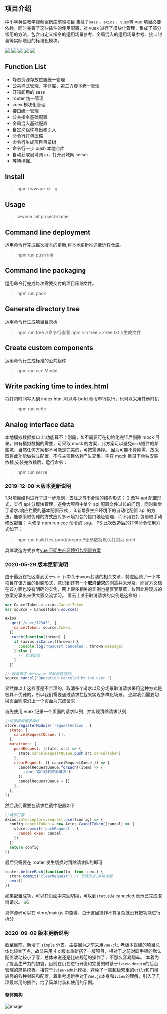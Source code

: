 ## 项目介绍
中小学英语教学视频案例库前端项目
集成了`sass` 、`axios` 、`vuex`等 vue 项目必要依赖，同时完善了这些插件的使用配置，对 vuex 进行了模块化管理，集成了部分常用的方法，包含自定义指令的运用场景参考、全局混入的运用场景参考、接口封装等实际项目的标准化模块。

![](https://badgen.net/npm/dm/wwvue-cli)
![](https://badgen.net/npm/v/wwvue-cli)
![](https://badgen.net/npm/node/next)
![](https://badgen.net/github/commits/vannvan/wvue-cli)
![](https://badgen.net/github/last-commit/vannvan/wvue-cli)

## Function List

- 静态资源存放位置统一管理
- 公共样式管理、字体库、第三方脚本统一管理
- 开箱即用的 sass
- router 统一管理
- vuex 模块化管理
- 接口统一管理
- 公共指令基础配置
- 全局混入基础配置
- 自定义组件导出和引入
- 命令行打包压缩
- 命令行生成项目目录树
- 命令行一步 push 本地仓库
- 自动获取局域网 ip，打开局域网 server
- 等待挖掘...

## Install

> npm i wwvue-cli -g

## Usage

> wwvue init project-name

## Command line deployment

运用命令行完成每次版本的更新,将本地更新推送至远程仓库。

> npm run push init

## Command line packaging

运用命令行完成每次需要交付的项目压缩文件。

> npm run pack

## Generate directory tree

运用命令行生成项目目录树

> npm run tree //命令行查看
> npm run tree >>tree.txt //生成文件

## Create custom components

运用命令行生成标准的公共组件

> npm run ccc Modal

## Write packing time to index.html

将打包时间写入到 index.html,可以与 build 命令串行执行，也可以采用其他时机

> npm run write

## Analog interface data

本地模拟数据接口
此功能算不上刚需，如不需要可在初始化完毕后删除 mock 目录，如有模拟数据的需要，可采取 mock 的方案，此方案可以避免`mock`插件的某些坑，当然任何方案都不可能是完美的，可按需选择。
因为可能不算刚需，故采取将此功能做独立配置，不与主项目依赖产生交集，需在 mock 目录下单独安装依赖,安装完依赖后，运行命令：

> npm run serve

### 2019-12-08 大版本更新说明

1.对项目结构进行了进一步规划，去除之前不合理的结构形式；
2.改写 api 配置形式，实行 api 分模块管理，避免大项目中单个 api 配置文件过长的问题，同时新增了请求/响应拦截的基本配置形式；
3.新增多生产环境下的自动化配置 api 的方法，能够采取优雅的方式应对多环境打包的接口地址管理，而不用在打包前取手动修改配置；
4.修复 npm run ccc 命令的 bug。
PS:此次改造后的打包命令使用方式如下：

> npm run build test/prod/prepro //无参数将默认打包为 prod

具体改造方式参考[vue 不同生产环境打包配置方案](https://github.com/vannvan/archives/blob/master/VUE/vue%E4%B8%8D%E5%90%8C%E7%94%9F%E4%BA%A7%E7%8E%AF%E5%A2%83%E6%89%93%E5%8C%85%E9%85%8D%E7%BD%AE%E6%96%B9%E6%A1%88.md)

### 2020-05-29 版本更新说明

由于最近在社区看到关于`vue.js`中关于`axios`封装的相关文章，特意回顾了一下本项目在该方面的封装形式，意识到还有一个**取消请求**的刚需并未涉及，而官方文档在该方面也没有明确的实例，网上很多相关的实例也是寥寥草草，故因此将现成的方案分享出来供大家交流学习。
看云上关于取消请求的实例是这样的：

```js
var CancelToken = axios.CancelToken
var source = CancelToken.source()

axios
  .get('/user/12345', {
    cancelToken: source.token,
  })
  .catch(function(thrown) {
    if (axios.isCancel(thrown)) {
      console.log('Request canceled', thrown.message)
    } else {
      // 处理错误
    }
  })

// 取消请求（message 参数是可选的）
source.cancel('Operation canceled by the user.')
```

显然像以上这样写是不合理的，取消多个请求以及分场景取消请求采用这种方式是极其不优雅的，所以我们需要通过请求拦截来实现多样化场景。
通常我们需要切换页面则取消上一个页面为完成请求

首先使用 vuex 记录一个页面的请求队列，并实现清除请求队列

```js
//记录取消请求操作
store.registerModule('requestAction', {
  state: {
    cancelRequestQueue: [],
  },
  mutations: {
    pushRequest: (state, src) => {
      state.cancelRequestQueue.push(src.cancelToken)
    },
    clearRequest: ({ cancelRequestQueue }) => {
      cancelRequestQueue.forEach((item) => {
        item('路由跳转取消请求')
      })
      cancelRequestQueue = []
    },
  },
})
```

然后我们需要在请求拦截中配置如下

```js
//请求拦截
Axios.interceptors.request.use((config) => {
  config.cancelToken = new Axios.CancelToken((cancel) => {
    store.commit('pushRequest', {
      cancelToken: cancel,
    })
  })
  return config
})
```

最后只需要在 router 发生切换时清除请求队列即可

```js
router.beforeEach(function(to, from, next) {
  store.commit('clearRequest') // 取消请求,非常关键
  next()
})
```

如果配置成功，可以在页面中来回切换，可以到`status`为 canceled,表示已完成取消请求。
![](https://ae01.alicdn.com/kf/He96a8e92b8e14094be790b923b7b4692Q.png)

具体源码可以在 store/main.js 中查看，由于这里操作不算复杂就没有把功能进行拆分

### 2020-09-09 版本更新说明

截至目前，新增了 `simple` 分支，主要因为之前采用`vue-cli` 老版本搭建的项目总体比较`重`了点，故又采用 4.x 版本重新搭了一版项目，相对于之前对脚手架的默认配置改动较小了写，总体来说还是比较规范的操作了，不那么容易翻车。
本着为了提高生产力的初衷，目前在仍在进行开发和完善的时基于`iview-desgin`的后台管理的简易模板。相较于`iview-admin`模板，避免了一些超级繁重的`utils`和门槛较高的各种封装和配置。着重考虑新手对于`Vue.js`本身和`iview`的理解，引入了几项最常用的插件，给了简单封装和使用的示例。


#### 整体架构
![image](http://assets.processon.com/chart_image/6076a31807912936888319f4.png)
